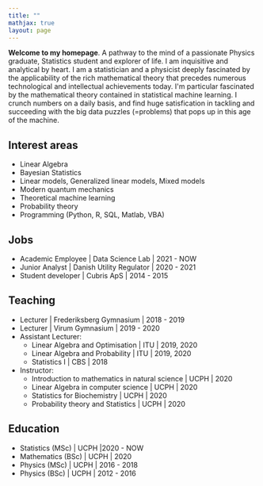 ```yaml
---
title: ""
mathjax: true
layout: page
---
```

**Welcome to my homepage**.
A pathway to the mind of a passionate Physics graduate, Statistics student and explorer of life.
I am inquisitive and analytical by heart. I am a statistician and a physicist
deeply fascinated by the applicability of the rich mathematical theory that precedes numerous technological and intellectual achievements today.
I'm particular fascinated by the mathematical theory contained in statistical machine learning. I crunch numbers on a daily basis,
and find huge satisfication in tackling and succeeding with the big data
puzzles (=problems) that pops up in this age of the machine.

## Interest areas
* Linear Algebra
* Bayesian Statistics
* Linear models, Generalized linear models, Mixed models
* Modern quantum mechanics
* Theoretical machine learning
* Probability theory
* Programming (Python, R, SQL, Matlab, VBA)

## Jobs
* Academic Employee &#124; Data Science Lab &#124; 2021 - NOW
* Junior Analyst | Danish Utility Regulator | 2020 - 2021
* Student developer | Cubris ApS | 2014 - 2015

## Teaching
* Lecturer | Frederiksberg Gymnasium | 2018 - 2019
* Lecturer | Virum Gymnasium | 2019 - 2020
* Assistant Lecturer:
  * Linear Algebra and Optimisation | ITU | 2019, 2020
  * Linear Algebra and Probability | ITU | 2019, 2020
  * Statistics I | CBS | 2018
* Instructor:
  * Introduction to mathematics in natural science | UCPH | 2020
  * Linear Algebra in computer science | UCPH | 2020
  * Statistics for Biochemistry | UCPH | 2020
  * Probability theory and Statistics | UCPH | 2020

## Education
* Statistics (MSc) | UCPH |2020 - NOW
* Mathematics (BSc) | UCPH | 2020
* Physics (MSc) | UCPH | 2016 - 2018
* Physics (BSc) | UCPH | 2012 - 2016
